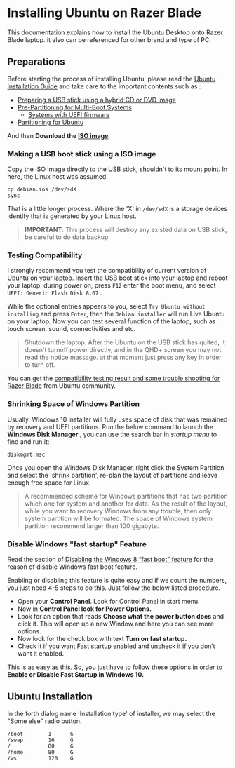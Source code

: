 # Installing Ubuntu on Razer Blade

This documentation explains how to install the Ubuntu Desktop onto Razer Blade laptop. it also can be referenced for other brand and type of PC.

## Preparations
Before starting the process of installing Ubuntu, please read the [Ubuntu Installation Guide](https://help.ubuntu.com/lts/installation-guide/amd64/index.html) and take care to the important contents such as :

* [Preparing a USB stick using a hybrid CD or DVD image](https://help.ubuntu.com/lts/installation-guide/amd64/ch04s03.html)
* [Pre-Partitioning for Multi-Boot Systems](https://help.ubuntu.com/lts/installation-guide/amd64/ch03s05.html)
  * [Systems with UEFI firmware](https://help.ubuntu.com/lts/installation-guide/amd64/ch03s06.html)
* [Partitioning for Ubuntu](https://help.ubuntu.com/lts/installation-guide/amd64/apc.html)

And then **Download the [ISO image](https://www.ubuntu.com/download/desktop)**.

### Making a USB boot stick using a ISO image
Copy the ISO image directly to the USB stick, shouldn't to its mount point. In here, the Linux host was assumed.

```shell
cp debian.ios /dev/sdX
sync
```
That is a little longer process. Where the 'X' in `/dev/sdX` is a storage devices identify that is generated by your Linux host.

> **IMPORTANT**: This process will destroy any existed data on USB stick, be careful to do data backup.

### Testing Compatibility

I strongly recommend you test the compatibility of current version of Ubuntu on your laptop. Insert the USB boot stick into your laptop and reboot your laptop. during power on, press `F12` enter the boot menu, and select `UEFI: Generic Flash Disk 8.07` . 

While the optional entries appears to you, select `Try Ubuntu without installing` and press `Enter`, then the `Debian installer` will run Live Ubuntu on your laptop. Now you can test several function of the laptop, such as touch screen, sound, connectivities and etc.

> Shutdown the laptop. After the Ubuntu on the USB stick has quited, It doesn't turnoff power directly, and in the QHD+ screen you may not read the notice massage. at that moment just press any key in order to turn off.

You can get the [compatibility testing result and some trouble shooting for Razer Blade](https://help.ubuntu.com/community/RazerBlade) from Ubuntu community.

### Shrinking Space of Windows Partition

Usually, Windows 10 installer will fully uses space of disk that was remained by recovery and UEFI partitions. Run the below command to launch the **Windows Disk Manager** , you can use the search bar in *startup menu* to find and run it:

```shell
diskmgmt.msc
```

Once you open the Windows Disk Manager, right click the System Partition and select the 'shrink partition', re-plan the layout of partitions and leave enough free space for Linux.

> A recommended scheme for Windows partitions that has two partition which one for system and another for data. As the result of the layout, while you want to recovery Windows from any trouble, then only system partition will be formated. The space of Windows system partition recommend larger than 100 gigabyte.

### Disable Windows "fast startup" Feature

Read the section of [Disabling the Windows 8 “fast boot” feature](https://help.ubuntu.com/lts/installation-guide/amd64/ch03s06.html#UEFI) for the reason of disable Windows fast boot feature.

Enabling or disabling this feature is quite easy and if we count the numbers, you just need 4-5 steps to do this. Just follow the below listed procedure.

- Open your **Control Panel**. Look for Control Panel in start menu.
- Now in **Control Panel **look for P**ower Options.**
- Look for an option that reads **Choose what the power button does** and click it. This will open up a new Window and here you can see more options.
- Now look for the check box with text **Turn on fast startup.**
- Check it if you want Fast startup enabled and uncheck it if you don’t want it enabled.

This is as easy as this. So, you just have to follow these options in order to **Enable or Disable Fast Startup in Windows 10.**

## Ubuntu Installation

In the forth dialog name 'Installation type' of installer, we may select the "Some else" radio button.

```/ 
/boot        1		G
/swap        16		G
/            80		G
/home        80		G
/ws          120	G
```

